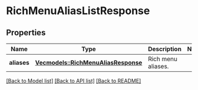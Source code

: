 # RichMenuAliasListResponse

## Properties

Name | Type | Description | Notes
------------ | ------------- | ------------- | -------------
**aliases** | [**Vec<models::RichMenuAliasResponse>**](RichMenuAliasResponse.md) | Rich menu aliases. | 

[[Back to Model list]](../README.md#documentation-for-models) [[Back to API list]](../README.md#documentation-for-api-endpoints) [[Back to README]](../README.md)


